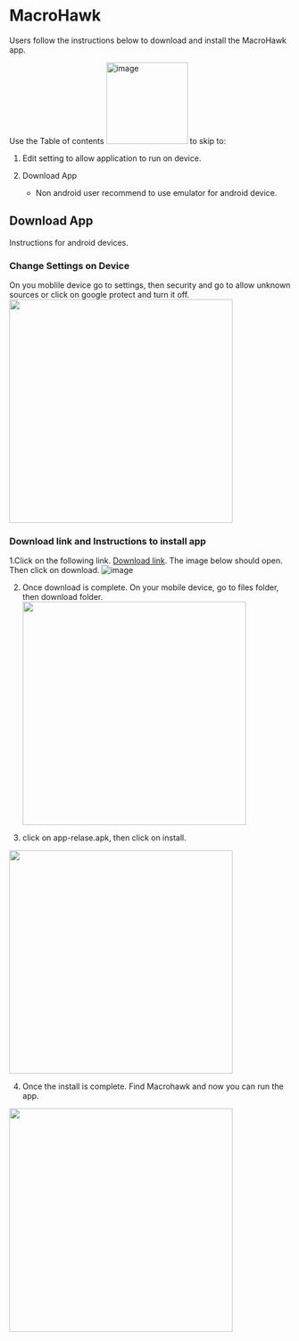 # MacroHawk
Users follow the instructions below to download and install the MacroHawk app. 

Use the Table of contents <img width="146" alt="image" src="https://github.com/Fall-2023-CS-Senior-Experience/MarcoHawk-Users/assets/89881902/82b593ed-e04b-4c0a-b3a1-b703ffae7b48"> to skip to:

1. Edit setting to allow application to run on device.
2. Download App

   * Non android user recommend to use emulator for android device. 
   
## Download App 

Instructions for android devices.

### Change Settings on Device

On you moblile device go to settings, then security and go to allow unknown sources or click on google protect and turn it off. <img src="https://github.com/Fall-2023-CS-Senior-Experience/MacroHawk/assets/91153874/330ecd6f-f286-4b12-a623-3c963300136a" width="400" height="400">


### Download link and Instructions to install app
1.Click on the following link. [Download link](https://drive.google.com/file/d/1L0uIZzmMTOnPJpXzy99KQKv4aw0KCEfr/view?usp=sharing). The image below should open. Then click on download. ![image](https://github.com/Fall-2023-CS-Senior-Experience/MacroHawk/assets/91153874/fdc64943-b90d-4d12-85b5-dc038d638f92)

2. Once download is complete. On your mobile device, go to files folder, then download folder. <img src="https://github.com/Fall-2023-CS-Senior-Experience/MacroHawk/assets/91153874/6f1a57eb-9917-4d9a-9a02-6d21abf44c1f" width="400" height="400"> 

3. click on app-relase.apk, then click on install.
<img src="https://github.com/Fall-2023-CS-Senior-Experience/MacroHawk/assets/91153874/49baaf56-0a77-4035-a53c-385a092c7def" width="400" height="400">

4. Once the install is complete. Find Macrohawk and now you can run the app.
<img src="https://github.com/Fall-2023-CS-Senior-Experience/MacroHawk/assets/91153874/ecab3952-9ac9-459f-9b08-89f45be50fa8" width="400" height="400">
